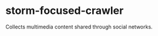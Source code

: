 storm-focused-crawler
=====================

Collects multimedia content shared through social networks.
